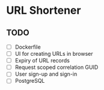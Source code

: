 
# URL Shortener

## TODO

* [ ] Dockerfile
* [ ] UI for creating URLs in browser
* [ ] Expiry of URL records
* [ ] Request scoped correlation GUID
* [ ] User sign-up and sign-in
* [ ] PostgreSQL